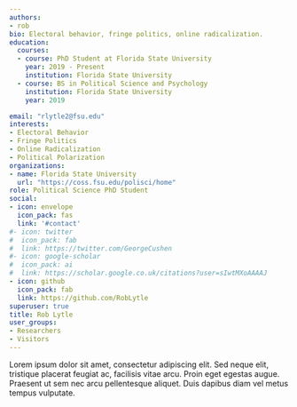 ```yaml
---
authors:
- rob
bio: Electoral behavior, fringe politics, online radicalization.
education:
  courses:
  - course: PhD Student at Florida State University
    year: 2019 - Present
    institution: Florida State University
  - course: BS in Political Science and Psychology
    institution: Florida State University
    year: 2019

email: "rlytle2@fsu.edu"
interests:
- Electoral Behavior
- Fringe Politics
- Online Radicalization
- Political Polarization
organizations:
- name: Florida State University
  url: "https://coss.fsu.edu/polisci/home"
role: Political Science PhD Student
social:
- icon: envelope
  icon_pack: fas
  link: '#contact'
#- icon: twitter
#  icon_pack: fab
#  link: https://twitter.com/GeorgeCushen
#- icon: google-scholar
#  icon_pack: ai
#  link: https://scholar.google.co.uk/citations?user=sIwtMXoAAAAJ
- icon: github
  icon_pack: fab
  link: https://github.com/RobLytle
superuser: true
title: Rob Lytle
user_groups:
- Researchers
- Visitors
---
```




Lorem ipsum dolor sit amet, consectetur adipiscing elit. Sed neque elit, tristique placerat feugiat ac, facilisis vitae arcu. Proin eget egestas augue. Praesent ut sem nec arcu pellentesque aliquet. Duis dapibus diam vel metus tempus vulputate.
